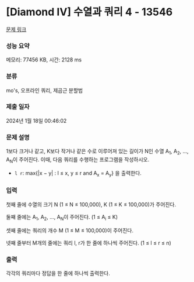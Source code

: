 # [Diamond IV] 수열과 쿼리 4 - 13546 

[문제 링크](https://www.acmicpc.net/problem/13546) 

### 성능 요약

메모리: 77456 KB, 시간: 2128 ms

### 분류

mo's, 오프라인 쿼리, 제곱근 분할법

### 제출 일자

2024년 1월 18일 00:46:02

### 문제 설명

<p>1보다 크거나 같고, K보다 작거나 같은 수로 이루어져 있는 길이가 N인 수열 A<sub>1</sub>, A<sub>2</sub>, ..., A<sub>N</sub>이 주어진다. 이때, 다음 쿼리를 수행하는 프로그램을 작성하시오.</p>

<ul>
	<li><code>l r</code>: max{|x − y| : l ≤ x, y ≤ r and A<sub>x</sub> = A<sub>y</sub>} 을 출력한다.</li>
</ul>

### 입력 

 <p>첫째 줄에 수열의 크기 N (1 ≤ N ≤ 100,000), K (1 ≤ K ≤ 100,000)가 주어진다.</p>

<p>둘째 줄에는 A<sub>1</sub>, A<sub>2</sub>, ..., A<sub>N</sub>이 주어진다. (1 ≤ A<sub>i</sub> ≤ K)</p>

<p>셋째 줄에는 쿼리의 개수 M (1 ≤ M ≤ 100,000)이 주어진다.</p>

<p>넷째 줄부터 M개의 줄에는 쿼리 l, r가 한 줄에 하나씩 주어진다. (1 ≤ l ≤ r ≤ n)</p>

### 출력 

 <p>각각의 쿼리마다 정답을 한 줄에 하나씩 출력한다.</p>

